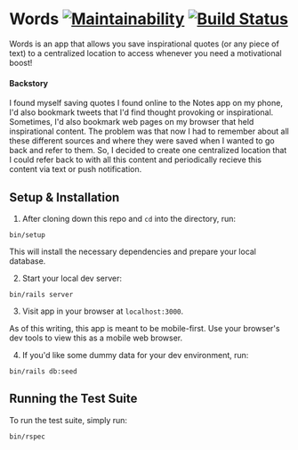 # Words [![Maintainability][grade-badge]][grade] [![Build Status][ci-badge]][ci]

Words is an app that allows you save inspirational quotes
(or any piece of text) to a centralized location to access whenever you need a
motivational boost!

#### Backstory
I found myself saving quotes I found online to the Notes app on my phone, I'd
also bookmark tweets that I'd find thought provoking or inspirational. Sometimes,
I'd also bookmark web pages on my browser that held inspirational content. The
problem was that now I had to remember about all these different sources and
where they were saved when I wanted to go back and refer to them. So, I decided
to create one centralized location that I could refer back to with all this
content and periodically recieve this content via text or push notification.

## Setup & Installation

1. After cloning down this repo and `cd` into the directory, run:

```
bin/setup
```

This will install the necessary dependencies and prepare your local database.

2. Start your local dev server:

```
bin/rails server
```

3. Visit app in your browser at `localhost:3000`.

As of this writing, this app is meant to be mobile-first. Use your browser's
dev tools to view this as a mobile web browser.

4. If you'd like some dummy data for your dev environment, run:
```
bin/rails db:seed
```

## Running the Test Suite
To run the test suite, simply run:
```
bin/rspec
```

[grade-badge]: https://api.codeclimate.com/v1/badges/b2ee05982a0e785bbe79/maintainability
[grade]: https://codeclimate.com/github/garciadanny/words/maintainability
[ci-badge]: https://travis-ci.org/garciadanny/words.svg?branch=master
[ci]: https://travis-ci.org/garciadanny/words
